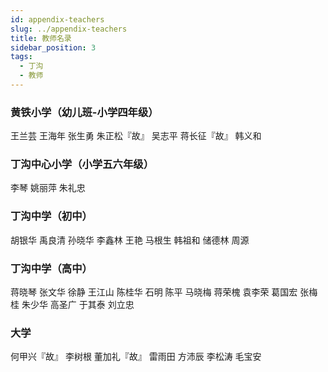 ```yaml
---
id: appendix-teachers
slug: ../appendix-teachers
title: 教师名录
sidebar_position: 3
tags:
  - 丁沟
  - 教师
---
```


### 黄铁小学（幼儿班-小学四年级）

王兰芸 王海年 张生勇 朱正松『故』 吴志平 蒋长征『故』 韩义和

### 丁沟中心小学（小学五六年级）
李琴 姚丽萍 朱礼忠  

### 丁沟中学（初中）

胡银华 禹良清 孙晓华 李鑫林 王艳 马根生 韩祖和 储德林 周源

### 丁沟中学（高中）

蒋晓琴 张文华 徐静 王江山 陈桂华 石明 陈平 马晓梅 蒋荣槐 袁李荣 葛国宏 张梅桂 朱少华 高圣广 于其泰 刘立忠

### 大学

何甲兴『故』 李树根 董加礼『故』 雷雨田 方沛辰 李松涛 毛宝安
